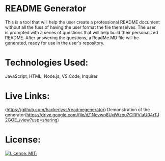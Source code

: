 # README Generator 
This is a tool that will help the user create a professional README document without all the fuss of having the user format the file themselves.
The user is prompted with a series of questions that will help build their personalized README.
After answering the questions, a ReadMe.MD file will be generated, ready for use in the user's repository.

# Technologies Used:
JavaScript, HTML, Node.js, VS Code, Inquirer

# Live Links:
(https://github.com/hackerlyss/readmegenerator)
Demonstration of the generator(https://drive.google.com/file/d/1Ncvwp8UxjWzeu7ClRfVluU04rTJ2GOE_/view?usp=sharing)

# License:
[![License: MIT](https://img.shields.io/badge/License-MIT-yellow.svg)](https://opensource.org/licenses/MIT);
